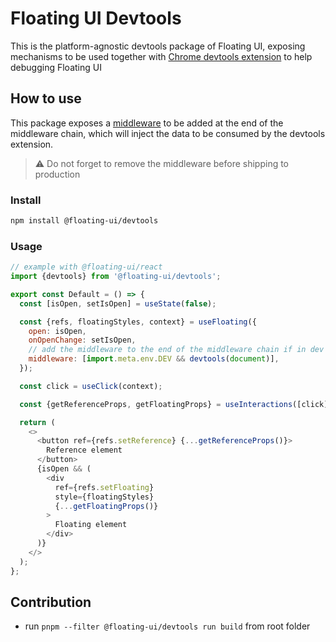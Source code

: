 # Floating UI Devtools

This is the platform-agnostic devtools package of Floating UI, exposing
mechanisms to be used together with
[Chrome devtools extension](https://chromewebstore.google.com/detail/floating-ui-devtools/ninlhpbnkjidaokbmgebblaehpokdmgb?hl=en)
to help debugging Floating UI

## How to use

This package exposes a [middleware](https://floating-ui.com/docs/middleware) to
be added at the end of the middleware chain, which will inject the data to be
consumed by the devtools extension.

> ⚠️ Do not forget to remove the middleware before shipping to production

### Install

```bash
npm install @floating-ui/devtools
```

### Usage

```js
// example with @floating-ui/react
import {devtools} from '@floating-ui/devtools';

export const Default = () => {
  const [isOpen, setIsOpen] = useState(false);

  const {refs, floatingStyles, context} = useFloating({
    open: isOpen,
    onOpenChange: setIsOpen,
    // add the middleware to the end of the middleware chain if in dev mode
    middleware: [import.meta.env.DEV && devtools(document)],
  });

  const click = useClick(context);

  const {getReferenceProps, getFloatingProps} = useInteractions([click]);

  return (
    <>
      <button ref={refs.setReference} {...getReferenceProps()}>
        Reference element
      </button>
      {isOpen && (
        <div
          ref={refs.setFloating}
          style={floatingStyles}
          {...getFloatingProps()}
        >
          Floating element
        </div>
      )}
    </>
  );
};
```

## Contribution

- run `pnpm --filter @floating-ui/devtools run build` from root folder
